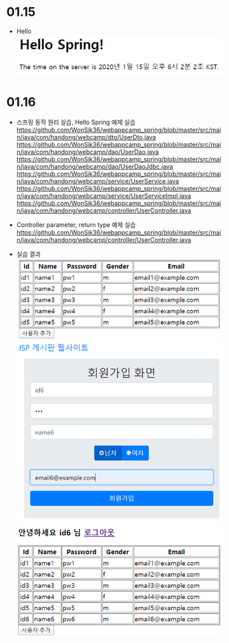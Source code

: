 # 01.15

* Hello<br>
	![Hello Spring](https://github.com/WonSik36/webappcamp_spring/blob/master/images_readme/hello.PNG)
	
# 01.16

* 스프링 동작 원리 실습, Hello Spring 예제 실습
	https://github.com/WonSik36/webappcamp_spring/blob/master/src/main/java/com/handong/webcamp/dto/UserDto.java
	https://github.com/WonSik36/webappcamp_spring/blob/master/src/main/java/com/handong/webcamp/dao/UserDao.java
	https://github.com/WonSik36/webappcamp_spring/blob/master/src/main/java/com/handong/webcamp/dao/UserDaoJdbc.java
	https://github.com/WonSik36/webappcamp_spring/blob/master/src/main/java/com/handong/webcamp/service/UserService.java
	https://github.com/WonSik36/webappcamp_spring/blob/master/src/main/java/com/handong/webcamp/service/UserServiceImpl.java
	https://github.com/WonSik36/webappcamp_spring/blob/master/src/main/java/com/handong/webcamp/controller/UserController.java
	
* Controller parameter, return type 예제 실습
	https://github.com/WonSik36/webappcamp_spring/blob/master/src/main/java/com/handong/webcamp/controller/UserController.java
	
* 실습 결과<br>
	![list](https://github.com/WonSik36/webappcamp_spring/blob/master/images_readme/list.png)
	![signup](https://github.com/WonSik36/webappcamp_spring/blob/master/images_readme/signup.PNG)
	![signup_success](https://github.com/WonSik36/webappcamp_spring/blob/master/images_readme/signup_success.PNG)